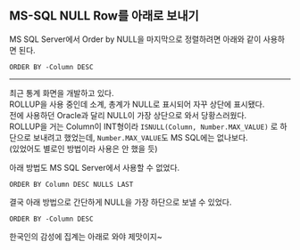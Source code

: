 ## MS-SQL NULL Row를 아래로 보내기

MS SQL Server에서 Order by NULL을 마지막으로 정렬하려면 아래와 같이 사용하면 된다.
```
ORDER BY -Column DESC
````

---

최근 통계 화면을 개발하고 있다.  
ROLLUP을 사용 중인데 소계, 총계가 NULL로 표시되어 자꾸 상단에 표시됐다.  
전에 사용하던 Oracle과 달리 NULL이 가장 상단으로 와서 당황스러웠다.  
ROLLUP을 거는 Column이 INT형이라 `ISNULL(Column, Number.MAX_VALUE)` 로 하단으로 보내려고 했었는데, `Number.MAX_VALUE`도 MS SQL에는 없나보다.  
(있었어도 별로인 방법이라 사용은 안 했을 듯)

아래 방법도 MS SQL Server에서 사용할 수 없었다.  
```
ORDER BY Column DESC NULLS LAST
```

결국 아래 방법으로 간단하게 NULL을 가장 하단으로 보낼 수 있었다. 
```
ORDER BY -Column DESC
````

한국인의 감성에 집계는 아래로 와야 제맛이지~  